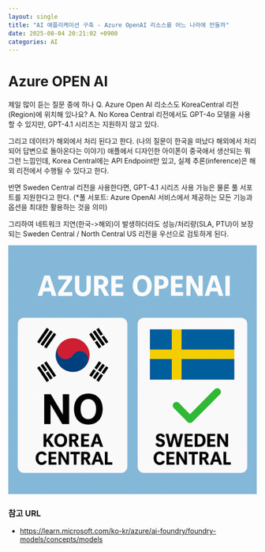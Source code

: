```yaml
---
layout: single
title: "AI 애플리케이션 구축 - Azure OpenAI 리소스를 어느 나라에 만들까"
date: 2025-08-04 20:21:02 +0900
categories: AI
---
```


# Azure OPEN AI

제일 많이 듣는 질문 중에 하나
Q. Azure Open AI 리소스도 KoreaCentral 리전(Region)에 위치해 있나요?
A. No
Korea Central 리전에서도 GPT-4o 모델을 사용할 수 있지만,
GPT-4.1 시리즈는 지원하지 않고 있다.

그리고 데이터가 해외에서 처리 된다고 한다.
(나의 질문이 한국을 떠났다 해외에서 처리되어 답변으로 돌아온다는 이야기)
애플에서 디자인한 아이폰이 중국애서 생산되는 뭐 그런 느낌인데,
Korea Central에는 API Endpoint만 있고, 실제 추론(inference)은 해외 리전에서 수행될 수 있다고 한다.

반면 Sweden Central 리전을 사용한다면,
GPT-4.1 시리즈 사용 가능은 물론 풀 서포트를 지원한다고 한다.
(\*풀 서포트: Azure OpenAI 서비스에서 제공하는 모든 기능과 옵션을 최대한 활용하는 것을 의미)

그리하여 네트워크 지연(한국->해외)이 발생하더라도
성능/처리량(SLA, PTU)이 보장되는 Sweden Central / North Central US 리전을 우선으로 검토하게 된다.

![Azure OpenAI](/assets/images/2025-08-03-post-img1.png)

### 참고 URL

- https://learn.microsoft.com/ko-kr/azure/ai-foundry/foundry-models/concepts/models
